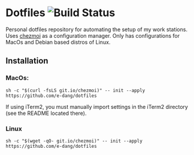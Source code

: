 # Dotfiles ![Build Status](https://github.com/e-dang/dotfiles/actions/workflows/test.yml/badge.svg)

Personal dotfiles repository for automating the setup of my work stations. Uses [chezmoi](https://github.com/twpayne/chezmoi) as a configuration manager. Only has configurations for MacOs and Debian based distros of Linux.

## Installation

### MacOs:

```
sh -c "$(curl -fsLS git.io/chezmoi)" -- init --apply https://github.com/e-dang/dotfiles
```

If using iTerm2, you must manually import settings in the iTerm2 directory (see the README located there).

### Linux

```
sh -c "$(wget -qO- git.io/chezmoi)" -- init --apply https://github.com/e-dang/dotfiles
```
